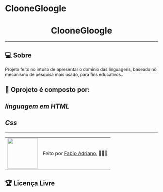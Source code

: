 # ClooneGloogle
<h1 align="center">ClooneGloogle</h1>

---

## 💻 Sobre

Projeto feito no intuito de apresentar o dominio das linguagens, baseado no mecanismo de pesquisa mais usado, para fins educativos..

## 🤯 Oprojeto é composto por:
 
 ## *linguagem em HTML*
 ## *Css*

---

<table>
  <tr>
    <td>
      <img src="https://github.com/F4bio00.png" width="100px" />
    </td>
    <td>
      Feito por <a href="https://github.com/F4bio00">Fabio Adriano.</a> 🙋🏿‍♂️
    </td>
  </tr>
</table>

## 🏆 Licença Livre
